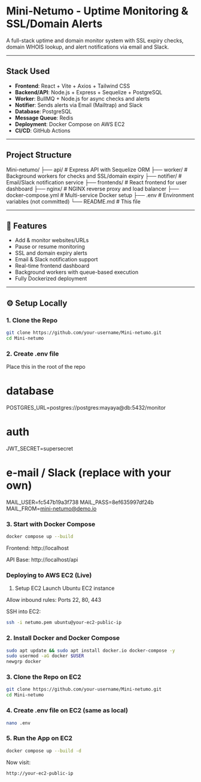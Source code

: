 #  Mini-Netumo - Uptime Monitoring & SSL/Domain Alerts

A full-stack uptime and domain monitor system with SSL expiry checks, domain WHOIS lookup, and alert notifications via email and Slack.

---

##  Stack Used

- **Frontend**: React + Vite + Axios + Tailwind CSS  
- **Backend/API**: Node.js + Express + Sequelize + PostgreSQL  
- **Worker**: BullMQ + Node.js for async checks and alerts  
- **Notifier**: Sends alerts via Email (Mailtrap) and Slack  
- **Database**: PostgreSQL  
- **Message Queue**: Redis  
- **Deployment**: Docker Compose on AWS EC2  
- **CI/CD**: GitHub Actions  

---

##  Project Structure

Mini-netumo/
├── api/ # Express API with Sequelize ORM
├── worker/ # Background workers for checks and SSL/domain expiry
├── notifier/ # Email/Slack notification service
├── frontends/ # React frontend for user dashboard
├── nginx/ # NGINX reverse proxy and load balancer
├── docker-compose.yml # Multi-service Docker setup
├── .env # Environment variables (not committed)
└── README.md # This file


---

## 🚀 Features

- Add & monitor websites/URLs
- Pause or resume monitoring
- SSL and domain expiry alerts
- Email & Slack notification support
- Real-time frontend dashboard
- Background workers with queue-based execution
- Fully Dockerized deployment

---

## ⚙️ Setup Locally

### 1. Clone the Repo

```bash
git clone https://github.com/your-username/Mini-netumo.git
cd Mini-netumo
```

### 2. Create .env file
Place this in the root of the repo

# database
POSTGRES_URL=postgres://postgres:mayaya@db:5432/monitor

# auth
JWT_SECRET=supersecret

# e-mail / Slack (replace with your own)
MAIL_USER=fc547b19a3f738
MAIL_PASS=8ef635997df24b
MAIL_FROM=mini-netumo@demo.io

### 3. Start with Docker Compose

```bash
docker compose up --build
```
Frontend: http://localhost

API Base: http://localhost/api


### Deploying to AWS EC2 (Live)
1. Setup EC2
Launch Ubuntu EC2 instance

Allow inbound rules: Ports 22, 80, 443

SSH into EC2:
```bash
ssh -i netumo.pem ubuntu@your-ec2-public-ip

```
### 2. Install Docker and Docker Compose
```bash
sudo apt update && sudo apt install docker.io docker-compose -y
sudo usermod -aG docker $USER
newgrp docker
```
### 3. Clone the Repo on EC2

```bash
git clone https://github.com/your-username/Mini-netumo.git
cd Mini-netumo
```
### 4. Create .env file on EC2 (same as local)
```bash
nano .env
```
### 5. Run the App on EC2
```bash
docker compose up --build -d
```

Now visit:
```arduino
http://your-ec2-public-ip
```
